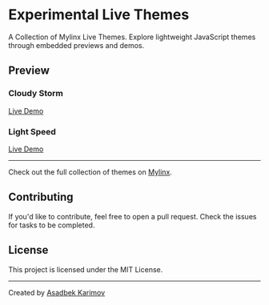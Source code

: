 # Experimental Live Themes

A Collection of Mylinx Live Themes. Explore lightweight JavaScript themes through embedded previews and demos.

## Preview

### Cloudy Storm
[Live Demo](https://codesandbox.io/embed/8x3vxp?view=preview&module=%2Findex.html)

### Light Speed
[Live Demo](https://codesandbox.io/embed/gzc6ym?view=preview&module=%2Flight_speed.js)

---

Check out the full collection of themes on [Mylinx](https://mylinx.cc).

## Contributing
If you'd like to contribute, feel free to open a pull request. Check the issues for tasks to be completed.

## License
This project is licensed under the MIT License.

---

Created by [Asadbek Karimov](https://asadk.dev)
